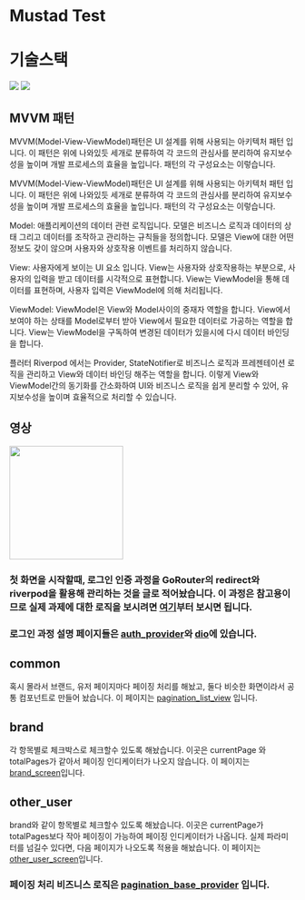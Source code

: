 <h1>Mustad Test</h1>
<h1>기술스택</h1>
<div><img src="https://img.shields.io/badge/Dart-0175C2?style=for-the-badge&logo=dart&logoColor=white"/> <img src="https://img.shields.io/badge/Flutter-02569B?style=for-the-badge&logo=flutter&logoColor=white"/></div>

<h2>MVVM 패턴</h2>
<p>MVVM(Model-View-ViewModel)패턴은 UI 설계를 위해 사용되는 아키텍처 패턴 입니다. 이 패턴은 위에 나와있듯 세개로 분류하여 각 코드의 관심사를 분리하여 유지보수성을 높이며 개발 프로세스의 효율을 높입니다. 패턴의 각 구성요소는 이렇습니다.</p>
<p>MVVM(Model-View-ViewModel)패턴은 UI 설계를 위해 사용되는 아키텍처 패턴 입니다. 이 패턴은 위에 나와있듯 세개로 분류하여 각 코드의 관심사를 분리하여 유지보수성을 높이며 개발 프로세스의 효율을 높입니다. 패턴의 각 구성요소는 이렇습니다.</p>
<p>Model: 애플리케이션의 데이터 관련 로직입니다. 모델은 비즈니스 로직과 데이터의 상태 그리고 데이터를 조작하고 관리하는 규칙들을 정의합니다. 모델은 View에 대한 어떤 정보도 갖이 않으며 사용자와 상호작용 이벤트를 처리하지 않습니다.</p>
<p>View: 사용자에게 보이는 UI 요소 입니다. View는 사용자와 상호작용하는 부분으로, 사용자의 입력을 받고 데이터를 시각적으로 표현합니다. View는 ViewModel을 통해 데이터를 표현하며, 사용자 입력은 ViewModel에 의해 처리됩니다.</p>
<p>ViewModel: ViewModel은 View와 Model사이의 중재자 역할을 합니다. View에서 보여야 하는 상태를 Model로부터 받아 View에서 필요한 데이터로 가공하는 역할을 합니다. View는 ViewModel을 구독하여 변경된 데이터가 있을시에 다시 데이터 바인딩을 합니다.
</p>
<p>플러터 Riverpod 에서는 Provider, StateNotifier로 비즈니스 로직과 프레젠테이션 로직을 관리하고 View와 데이터 바인딩 해주는 역할을 합니다. 이렇게 View와 ViewModel간의 동기화를 간소화하여 UI와 비즈니스 로직을 쉽게 분리할 수 있어, 유지보수성을 높이며 효율적으로 처리할 수 있습니다.</p>

<h2>영상</h2>
<img src="https://github.com/nogal2/simple_project/assets/94533750/a66b3331-e29d-4f11-bee2-363c137b4efa" style="width:200px; height:auto;" />



<h3>첫 화면을 시작할때, 로그인 인증 과정을 GoRouter의 redirect와 riverpod을 활용해 관리하는 것을 글로 적어놨습니다. 이 과정은 참고용이므로 실제 과제에 대한 로직을 보시려면 <a href="https://github.com/nogal2/simple_project/blob/main/lib/common/view/root_tab.dart" >여기</a>부터 보시면 됩니다.</h3>

<h3>로그인 과정 설명 페이지들은 <a href="https://github.com/nogal2/simple_project/blob/main/lib/user/provider/auth_provider.dart">auth_provider</a>와 <a href="https://github.com/nogal2/simple_project/blob/main/lib/common/dio/dio.dart">dio</a>에 있습니다.</h3>

<h2>common</h2>
<p>혹시 몰라서 브랜드, 유저 페이지마다 페이징 처리를 해놨고, 둘다 비슷한 화면이라서 공통 컴포넌트로 만들어 놨습니다. 이 페이지는 <a href="https://github.com/nogal2/simple_project/blob/main/lib/common/component/pagination/pagination_list_view.dart">pagination_list_view</a> 입니다. </p>

<h2>brand</h2>
<p>각 항목별로 체크박스로 체크할수 있도록 해놨습니다. 이곳은 currentPage 와 totalPages가 같아서 페이징 인디케이터가 나오지 않습니다. 이 페이지는 <a href="href="https://github.com/nogal2/simple_project/blob/main/lib/brand/view/brand_screen.dart"">brand_screen</a>입니다.</p>

<h2>other_user</h2>
<p>brand와 같이 항목별로 체크할수 있도록 해놨습니다. 이곳은 currentPage가 totalPages보다 작아 페이징이 가능하여 페이징 인디케이터가 나옵니다. 실제 파라미터를 넘길수 있다면, 다음 페이지가 나오도록 적용을 해놨습니다. 이 페이지는 <a href="https://github.com/nogal2/simple_project/blob/main/lib/other_user/view/other_user_screen.dart">other_user_screen</a>입니다. </p>

<h3>페이징 처리 비즈니스 로직은 <a href="https://github.com/nogal2/simple_project/blob/main/lib/common/provider/pagination_base_provider.dart">pagination_base_provider</a> 입니다.</h3>
